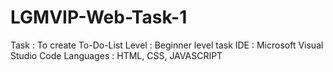 # LGMVIP-Web-Task-1

Task : To create To-Do-List
Level : Beginner level task
IDE : Microsoft Visual Studio Code 
Languages : HTML, CSS, JAVASCRIPT

